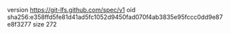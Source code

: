 version https://git-lfs.github.com/spec/v1
oid sha256:e358ffd5fe81d41ad5fc1052d9450fad070f4ab3835e95fccc0dd9e87e8f3277
size 272
